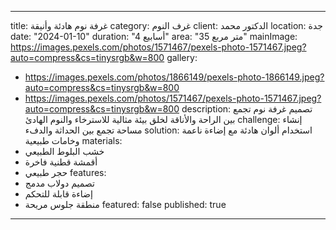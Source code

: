 
---
title: غرفة نوم هادئة وأنيقة
category: غرف النوم
client: الدكتور محمد
location: جدة
date: "2024-01-10"
duration: "4 أسابيع"
area: "35 متر مربع"
mainImage: https://images.pexels.com/photos/1571467/pexels-photo-1571467.jpeg?auto=compress&cs=tinysrgb&w=800
gallery:
  - https://images.pexels.com/photos/1866149/pexels-photo-1866149.jpeg?auto=compress&cs=tinysrgb&w=800
  - https://images.pexels.com/photos/1571467/pexels-photo-1571467.jpeg?auto=compress&cs=tinysrgb&w=800
description: تصميم غرفة نوم تجمع بين الراحة والأناقة لخلق بيئة مثالية للاسترخاء والنوم الهادئ
challenge: إنشاء مساحة تجمع بين الحداثة والدفء
solution: استخدام ألوان هادئة مع إضاءة ناعمة وخامات طبيعية
materials:
  - خشب البلوط الطبيعي
  - أقمشة قطنية فاخرة
  - حجر طبيعي
features:
  - تصميم دولاب مدمج
  - إضاءة قابلة للتحكم
  - منطقة جلوس مريحة
featured: false
published: true
---
